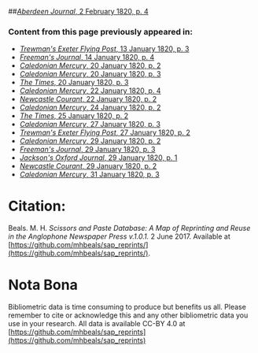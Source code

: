 ##[*Aberdeen Journal*, 2 February 1820, p. 4](https://mhbeals.github.io/sap_html/Aberdeen-Journal/Aberdeen-Journal-2-February-1820-p-4)

### Content from this page previously appeared in:
+ [*Trewman's Exeter Flying Post*, 13 January 1820, p. 3](https://mhbeals.github.io/sap_html/Trewman's-Exeter-Flying-Post/Trewman's-Exeter-Flying-Post-13-January-1820-p-3)
+ [*Freeman's Journal*, 14 January 1820, p. 4](https://mhbeals.github.io/sap_html/Freeman's-Journal/Freeman's-Journal-14-January-1820-p-4)
+ [*Caledonian Mercury*, 20 January 1820, p. 2](https://mhbeals.github.io/sap_html/Caledonian-Mercury/Caledonian-Mercury-20-January-1820-p-2)
+ [*Caledonian Mercury*, 20 January 1820, p. 3](https://mhbeals.github.io/sap_html/Caledonian-Mercury/Caledonian-Mercury-20-January-1820-p-3)
+ [*The Times*, 20 January 1820, p. 3](https://mhbeals.github.io/sap_html/The-Times/The-Times-20-January-1820-p-3)
+ [*Caledonian Mercury*, 22 January 1820, p. 4](https://mhbeals.github.io/sap_html/Caledonian-Mercury/Caledonian-Mercury-22-January-1820-p-4)
+ [*Newcastle Courant*, 22 January 1820, p. 2](https://mhbeals.github.io/sap_html/Newcastle-Courant/Newcastle-Courant-22-January-1820-p-2)
+ [*Caledonian Mercury*, 24 January 1820, p. 2](https://mhbeals.github.io/sap_html/Caledonian-Mercury/Caledonian-Mercury-24-January-1820-p-2)
+ [*The Times*, 25 January 1820, p. 2](https://mhbeals.github.io/sap_html/The-Times/The-Times-25-January-1820-p-2)
+ [*Caledonian Mercury*, 27 January 1820, p. 3](https://mhbeals.github.io/sap_html/Caledonian-Mercury/Caledonian-Mercury-27-January-1820-p-3)
+ [*Trewman's Exeter Flying Post*, 27 January 1820, p. 2](https://mhbeals.github.io/sap_html/Trewman's-Exeter-Flying-Post/Trewman's-Exeter-Flying-Post-27-January-1820-p-2)
+ [*Caledonian Mercury*, 29 January 1820, p. 2](https://mhbeals.github.io/sap_html/Caledonian-Mercury/Caledonian-Mercury-29-January-1820-p-2)
+ [*Freeman's Journal*, 29 January 1820, p. 3](https://mhbeals.github.io/sap_html/Freeman's-Journal/Freeman's-Journal-29-January-1820-p-3)
+ [*Jackson's Oxford Journal*, 29 January 1820, p. 1](https://mhbeals.github.io/sap_html/Jackson's-Oxford-Journal/Jackson's-Oxford-Journal-29-January-1820-p-1)
+ [*Newcastle Courant*, 29 January 1820, p. 2](https://mhbeals.github.io/sap_html/Newcastle-Courant/Newcastle-Courant-29-January-1820-p-2)
+ [*Caledonian Mercury*, 31 January 1820, p. 3](https://mhbeals.github.io/sap_html/Caledonian-Mercury/Caledonian-Mercury-31-January-1820-p-3)
                    
# Citation: 

Beals. M. H. *Scissors and Paste Database: A Map of Reprinting and Reuse in the Anglophone Newspaper Press v.1.0.1.* 2 June 2017. Available at [https://github.com/mhbeals/sap_reprints/](https://github.com/mhbeals/sap_reprints/). 
                    
# Nota Bona

Bibliometric data is time consuming to produce but benefits us all. Please remember to cite or acknowledge this and any other bibliometric data you use in your research. All data is available CC-BY 4.0 at [https://github.com/mhbeals/sap_reprints](https://github.com/mhbeals/sap_reprints)